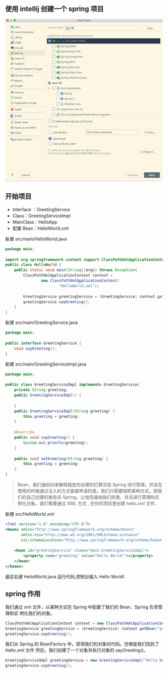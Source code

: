 ## 使用 intellij 创建一个 spring 项目

![](https://raw.githubusercontent.com/easterCat/img-package/master/img/%E5%B1%8F%E5%B9%95%E5%BF%AB%E7%85%A7%202020-01-21%20%E4%B8%8B%E5%8D%889.08.14.png)

## 开始项目

- Interface ：GreetingService
- Class：GreetingServiceImpl
- MainClass：HelloApp
- 配置 Bean：HelloWorld.xml

新建 src/main/HelloWorld.java

```java
package main;

import org.springframework.context.support.ClassPathXmlApplicationContext;
public class HelloWorld {
    public static void main(String[]args) throws Exception{
        ClassPathXmlApplicationContext context =
                new ClassPathXmlApplicationContext(
                        "HelloWorld.xml");

        GreetingService greetingService = (GreetingService) context.getBean("greetingService");
        greetingService.sayGreeting();
    }
}
```

新建 src/main/GreetingService.java

```java
package main;

public interface GreetingService {
    void sayGreeting();
}
```

新建 src/main/GreetingServiceImpl.java

```java
package main;

public class GreetingServiceImpl implements GreetingService{
    private String greeting;
    public GreetingServiceImpl() {

    }
    public GreetingServiceImpl(String greeting) {
        this.greeting = greeting;
    }

    @Override
    public void sayGreeting() {
        System.out.println(greeting);
    }

    public void setGreeting(String greeting) {
        this.greeting = greeting;
    }
}
```

> Bean，我们通俗的来解释就是你创建的打算交给 Spring 进行管理，并且在使用的时候通过注入的方式直接申请的类。我们只需要按照某种方式，把我们的自己创建的类告诉 Spring，让他去接纳我们的类，并且进行管理和实例化对象。我们需要通过 XML 方式 , 在你的项目里创建 hello.xml 文件.

新建 src/HelloWorld.xml

```xml
<?xml version="1.0" encoding="UTF-8"?>
<beans xmlns="http://www.springframework.org/schema/beans"
       xmlns:xsi="http://www.w3.org/2001/XMLSchema-instance"
       xsi:schemaLocation="http://www.springframework.org/schema/beans http://www.springframework.org/schema/beans/spring-beans.xsd">

    <bean id="greetingService" class="main.GreetingServiceImpl">
        <property name="greeting" value="Hello World!"></property>
    </bean>
</beans>
```

最后右键 HelloWorld.java 运行代码,控制台输入 Hello World!

## spring 作用

我们通过 xml 文件，以某种方式在 Spring 中配置了我们的 Bean，Spring 负责管理和实 例化我们的对象。

```java
ClassPathXmlApplicationContext context = new ClassPathXmlApplicationContext("HelloWorld.xml");
GreetingService greetingService = (GreetingService) context.getBean("greetingService");
greetingService.sayGreeting();
```

我们从 Spring 的 BeanFactory 中，获得我们的对象的代码。仿佛是我们找到了 Hello.xml 文件
然后，我们创建了一个对象并执行对象的 sayGreeting()。

```java
GreetingServiceImpl greetingService = new GreetingServiceImpl("Hello World!");
greetingService.sayGreeting();
```
